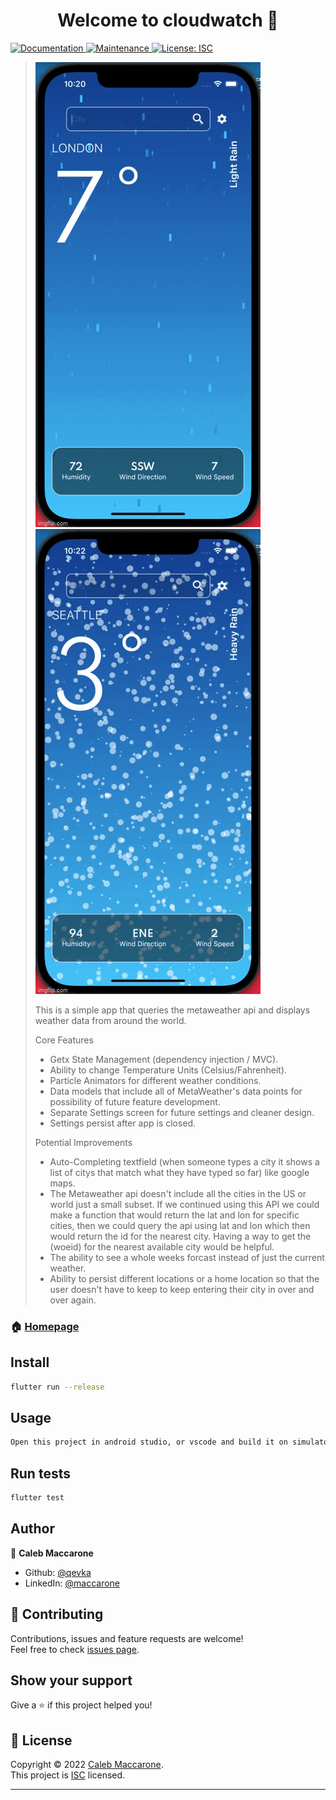 <h1 align="center">Welcome to cloudwatch 👋</h1>
<p>
  <a href="https://github.com/qevka/cloudwatch#readme" target="_blank">
    <img alt="Documentation" src="https://img.shields.io/badge/documentation-yes-brightgreen.svg" />
  </a>
  <a href="https://github.com/qevka/cloudwatch/graphs/commit-activity" target="_blank">
    <img alt="Maintenance" src="https://img.shields.io/badge/Maintained%3F-yes-green.svg" />
  </a>
  <a href="https://github.com/qevka/cloudwatch/blob/master/LICENSE" target="_blank">
    <img alt="License: ISC" src="https://img.shields.io/github/license/qevka/cloudwatch" />
  </a>
</p>

> ![cloudwatch - Weather App](assets/rain.gif)
> ![cloudwatch - Weather App](assets/snow.gif)
> 
> This is a simple app that queries the metaweather api and displays weather data from around the world.
> 
> Core Features
>   * Getx State Management (dependency injection / MVC).
>   * Ability to change Temperature Units (Celsius/Fahrenheit).
>   * Particle Animators for different weather conditions.
>   * Data models that include all of MetaWeather's data points for possibility of future feature development.
>   * Separate Settings screen for future settings and cleaner design.
>   * Settings persist after app is closed.
> 
> Potential Improvements
>   * Auto-Completing textfield (when someone types a city it shows a list of citys that match what they have typed so far) like google maps.
>   * The Metaweather api doesn't include all the cities in the US or world just a small subset. If we continued using this API we could make a function that would return the lat and lon for specific cities, then we could query the api using lat and lon which then would return the id for the nearest city. Having a way to get the (woeid) for the nearest available city would be helpful.
>   * The ability to see a whole weeks forcast instead of just the current weather.
>   * Ability to persist different locations or a home location so that the user doesn't have to keep to keep entering their city in over and over again.

### 🏠 [Homepage](https://github.com/qevka/cloudwatch#readme)

## Install

```sh
flutter run --release
```

## Usage

```sh
Open this project in android studio, or vscode and build it on simulator to try it out.
```

## Run tests

```sh
flutter test
```

## Author

👤 **Caleb Maccarone**

* Github: [@qevka](https://github.com/qevka)
* LinkedIn: [@maccarone](https://linkedin.com/in/maccarone)

## 🤝 Contributing

Contributions, issues and feature requests are welcome!<br />Feel free to check [issues page](https://github.com/qevka/cloudwatch/issues).

## Show your support

Give a ⭐️ if this project helped you!

## 📝 License

Copyright © 2022 [Caleb Maccarone](https://github.com/qevka).<br />
This project is [ISC](https://github.com/qevka/cloudwatch/blob/master/LICENSE) licensed.

***